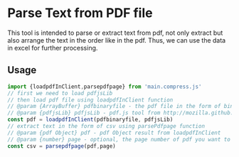 # Parse Text from PDF file
This tool is intended to parse or extract text from pdf,
not only extract but also arrange the text in the order
like in the pdf. Thus, we can use the data in excel for 
further processing.
## Usage
~~~js
import {loadpdfInClient,parsepdfpage} from 'main.compress.js'
// first we need to load pdfjsLib
// then load pdf file using loadpdfInClient function
// @param {ArrayBuffer} pdfbinaryfile - the pdf file in the form of binary format
// @param {pdfjsLib} pdfjsLib - pdf.js tool from http://mozilla.github.io/pdf.js
const pdf = loadpdfInClient(pdfbinaryfile, pdfjsLib)
// extract text in the form of csv using parsePdfpage function
// @param {pdf Object} pdf - pdf Object result from loadpdfInClient 
// @param {number} page - optional, the page number of pdf you want to parse
const csv = parsepdfpage(pdf,page)
~~~
